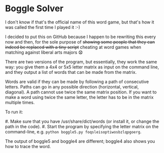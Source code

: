 # Boggle Solver

I don't know if that's the official name of this word game, but that's how
it was called the first time I played it :-)

I decided to put this on GitHub because I happen to be rewriting this every
now and then, for the sole purpose of ~~showing some people that they can
indeed be replaced with a tiny script~~ cheating at word games when matching
against liberal arts majors 😧

There are two versions of the program, but essentially, they work the same
way: you give them a 4x4 or 5x5 letter matrix as input on the command
line, and they output a list of words that can be made from the matrix.

Words are valid if they can be made by following a path
of consecutive letters. Paths can go in any possible direction (horizontal,
vertical, diagonal). A path cannot use twice the same matrix position.
If you want to make a word using twice the same letter, the letter has to
be in the matrix multiple times.

To run it:

#. Make sure that you have /usr/share/dict/words (or install it, or change
   the path in the code).
#. Start the program by specifying the letter matrix on the command-line,
   e.g. `python boggle5.py foqsleisoptiwosbzlqpgoerg`.

The output of boggle5 and boggle4 are different; boggle4 also shows you
how to trace the word.

